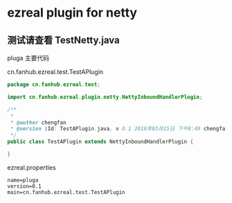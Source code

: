 # ezreal plugin for netty

## 测试请查看 TestNetty.java 

pluga 主要代码

cn.fanhub.ezreal.test.TestAPlugin

```java
package cn.fanhub.ezreal.test;

import cn.fanhub.ezreal.plugin.netty.NettyInboundHandlerPlugin;

/**
 *
 * @author chengfan
 * @version $Id: TestAPlugin.java, v 0.1 2018年03月15日 下午8:49 chengfan Exp $
 */
public class TestAPlugin extends NettyInboundHandlerPlugin {

}
```

ezreal.properties

```$xslt
name=pluga
version=0.1
main=cn.fanhub.ezreal.test.TestAPlugin
```